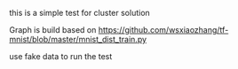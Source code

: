 this is a simple test for cluster solution

Graph is build based on 
https://github.com/wsxiaozhang/tf-mnist/blob/master/mnist_dist_train.py

use fake data to run the test
